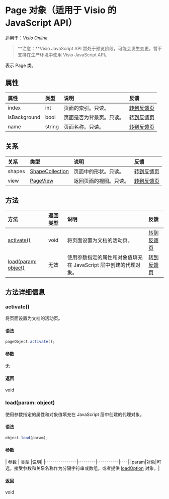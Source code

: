 # <a name="page-object-javascript-api-for-visio"></a>Page 对象（适用于 Visio 的 JavaScript API）

适用于：_Visio Online_
>**注意：**Visio JavaScript API 暂处于预览阶段，可能会发生变更。暂不支持在生产环境中使用 Visio JavaScript API。

表示 Page 类。

## <a name="properties"></a>属性

| 属性       | 类型    |说明| 反馈|
|:---------------|:--------|:----------|:---|
|index|int|页面的索引。只读。|[转到反馈页](https://github.com/OfficeDev/office-js-docs/issues/new?title=Visio-page-index)|
|isBackground|bool|页面是否为背景页。只读。|[转到反馈页](https://github.com/OfficeDev/office-js-docs/issues/new?title=Visio-page-isBackground)|
|name|string|页面名称。只读。|[转到反馈页](https://github.com/OfficeDev/office-js-docs/issues/new?title=Visio-page-name)|

## <a name="relationships"></a>关系
| 关系 | 类型    |说明| 反馈|
|:---------------|:--------|:----------|:---|
|shapes|[ShapeCollection](shapecollection.md)|页面中的形状。只读。|[转到反馈页](https://github.com/OfficeDev/office-js-docs/issues/new?title=Visio-page-shapes)|
|view|[PageView](pageview.md)|返回页面的视图。只读。|[转到反馈页](https://github.com/OfficeDev/office-js-docs/issues/new?title=Visio-page-view)|

## <a name="methods"></a>方法

| 方法           | 返回类型    |说明| 反馈|
|:---------------|:--------|:----------|:---|
|[activate()](#activate)|void|将页面设置为文档的活动页。|[转到反馈页](https://github.com/OfficeDev/office-js-docs/issues/new?title=Visio-page-activate)|
|[load(param: object)](#loadparam-object)|无效|使用参数指定的属性和对象值填充在 JavaScript 层中创建的代理对象。|[转到反馈页](https://github.com/OfficeDev/office-js-docs/issues/new?title=Visio-page-load)|

## <a name="method-details"></a>方法详细信息


### <a name="activate"></a>activate()
将页面设置为文档的活动页。

#### <a name="syntax"></a>语法
```js
pageObject.activate();
```

#### <a name="parameters"></a>参数
无

#### <a name="returns"></a>返回
void

### <a name="loadparam-object"></a>load(param: object)
使用参数指定的属性和对象值填充在 JavaScript 层中创建的代理对象。

#### <a name="syntax"></a>语法
```js
object.load(param);
```

#### <a name="parameters"></a>参数
| 参数       | 类型    |说明|
|:---------------|:--------|:----------|:---|
|param|对象|可选。接受参数和关系名称作为分隔字符串或数组。或者提供 [loadOption](loadoption.md) 对象。|

#### <a name="returns"></a>返回
void
